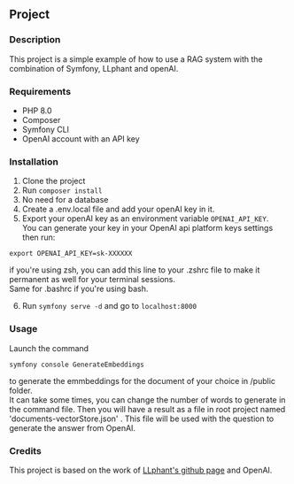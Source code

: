 ## Project

### Description
This project is a simple example of how to use a RAG system with the combination of Symfony, LLphant and openAI.

### Requirements
- PHP 8.0
- Composer
- Symfony CLI
- OpenAI account with an API key

### Installation
1. Clone the project
2. Run `composer install`
3. No need for a database
4. Create a .env.local file and add your openAI key in it.
5. Export your openAI key as an environment variable `OPENAI_API_KEY`.  
You can generate your key in your OpenAI api platform keys settings then run:
```
export OPENAI_API_KEY=sk-XXXXXX
```  
if you're using zsh, you can add this line to your .zshrc file to make it permanent as well for your terminal sessions.  
Same for .bashrc if you're using bash.

6. Run `symfony serve -d` and go to `localhost:8000`

### Usage  
Launch the command  
```
symfony console GenerateEmbeddings
```  
to generate the emmbeddings for the document of your choice in /public folder.  
It can take some times, you can change the number of words to generate in the command file.  Then you will have a result as a file in root project named 'documents-vectorStore.json' . 
This file will be used with the question to generate the answer from OpenAI.

### Credits
This project is based on the work of [LLphant's github page](https://github.com/theodo-group/LLPhant) and OpenAI.